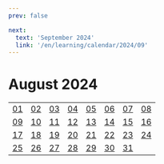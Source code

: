 ```yaml
---
prev: false

next:
  text: 'September 2024'
  link: '/en/learning/calendar/2024/09'
---
```


# August 2024

<table class="calendar">
	<tr>
		<td><a href=/en/learning/prob/2024/08/01>01</a><br><Badge type="warning" text="Play"/></td>
		<td><a href=/en/learning/prob/2024/08/02>02</a><br><Badge type="warning" text="Play"/></td>
		<td><a href=/en/learning/prob/2024/08/03>03</a><br><Badge type="warning" text="Play"/></td>
		<td><a href=/en/learning/prob/2024/08/04>04</a><br><Badge type="danger" text="Bid"/></td>
        <td><a href=/en/learning/prob/2024/08/05>05</a><br><Badge type="warning" text="Play"/></td>
		<td><a href=/en/learning/prob/2024/08/06>06</a><br><Badge type="tip" text="Def"/></td>
		<td><a href=/en/learning/prob/2024/08/07>07</a><br><Badge type="danger" text="Bid"/></td>
		<td><a href=/en/learning/prob/2024/08/08>08</a><br><Badge type="warning" text="Play"/></td>
	</tr>
	<tr>
		<td><a href=/en/learning/prob/2024/08/09>09</a><br><Badge type="warning" text="Play"/></td>
		<td><a href=/en/learning/prob/2024/08/10>10</a><br><Badge type="warning" text="Play"/></td>
		<td><a href=/en/learning/prob/2024/08/11>11</a><br><Badge type="danger" text="Bid"/></td>
		<td><a href=/en/learning/prob/2024/08/12>12</a><br><Badge type="warning" text="Play"/></td>
        <td><a href=/en/learning/prob/2024/08/13>13</a><br><Badge type="tip" text="Def"/></td>
		<td><a href=/en/learning/prob/2024/08/14>14</a><br><Badge type="danger" text="Bid"/></td>
		<td><a href=/en/learning/prob/2024/08/15>15</a><br><Badge type="warning" text="Play"/></td>
		<td><a href=/en/learning/prob/2024/08/16>16</a><br><Badge type="warning" text="Play"/></td>
	</tr>
	<tr>
		<td><a href=/en/learning/prob/2024/08/17>17</a><br><Badge type="tip" text="Def"/></td>
		<td><a href=/en/learning/prob/2024/08/18>18</a><br><Badge type="danger" text="Bid"/></td>
		<td><a href=/en/learning/prob/2024/08/19>19</a><br><Badge type="warning" text="Play"/></td>
        <td><a href=/en/learning/prob/2024/08/20>20</a><br><Badge type="tip" text="Def"/></td>
		<td><a href=/en/learning/prob/2024/08/21>21</a><br><Badge type="danger" text="Bid"/></td>
		<td><a href=/en/learning/prob/2024/08/22>22</a><br><Badge type="warning" text="Play"/></td>
		<td><a href=/en/learning/prob/2024/08/23>23</a><br><Badge type="warning" text="Play"/></td>
		<td><a href=/en/learning/prob/2024/08/24>24</a><br><Badge type="warning" text="Play"/></td>
	</tr>
    <tr>
        <td><a href=/en/learning/prob/2024/08/25>25</a><br><Badge type="danger" text="Bid"/></td>
		<td><a href=/en/learning/prob/2024/08/26>26</a><br><Badge type="warning" text="Play"/></td>
		<td><a href=/en/learning/prob/2024/08/27>27</a><br><Badge type="tip" text="Def"/></td>
		<td><a href=/en/learning/prob/2024/08/28>28</a><br><Badge type="danger" text="Bid"/></td>
		<td><a href=/en/learning/prob/2024/08/29>29</a><br><Badge type="tip" text="Def"/></td>
		<td><a href=/en/learning/prob/2024/08/30>30</a><br><Badge type="warning" text="Play"/></td>
		<td><a href=/en/learning/prob/2024/08/31>31</a><br><Badge type="warning" text="Play"/></td>
		<td></td>
	</tr>
</table>

<Badge type="info" text="Learning &uarr;"/> [<Badge type="tip" text="Practice ->"/>](/en/practice/calendar/2024/08)